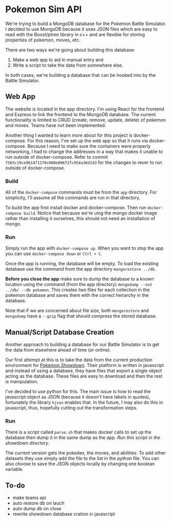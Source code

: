 # Pokemon Sim API

We're trying to build a MongoDB database for the Pokemon Battle Simulator. I decided to use MongoDB because it uses JSON files which are easy to read with the Boost/ptree library in c++ and are flexible for storing properties of pokemon, moves, etc. 

There are two ways we're going about building this database:
1. Make a web app to aid in manual entry and
2. Write a script to take the data from somewhere else.

In both cases, we're building a database that can be hooked into by the Battle Simulator. 


## Web App

The website is located in the app directory. I'm using React for the frontend and Express to link the frontend to the MongoDB database. The current functionality is limited to CRUD (create, remove, update, delete) of pokemon and moves. Teams have not been implemented. 

Another thing I wanted to learn more about for this project is docker-compose. For this reason, I've set up the web app so that it runs via docker-compose. Because I need to make sure the containers were properly networking, I had to change the addresses in a way that makes it unable to run outside of docker-compose. Refer to commit `f565c19ce961471270c000e096f2fc954a36d1d3` for the changes to rever to run outside of docker-compose. 


### Build

All of the `docker-compose` commands must be from the `app` directory. For simplicity, I'll assume all the commands are run in that directory. 

To build the app first install docker and docker-compose. Then run `docker-compose build`. Notice that because we're uing the mongo docker image rather than installing it ourselves, this should not need an installation of mongo. 

### Run

Simply run the app with `docker-compose up`. When you want to stop the app you can use `docker-compose down` or `Ctrl + C`. 

Once the app is running, the database will be empty. To load the existing database use the command from the app directory `mongorestore ../db`. 

**Before you close the app** make sure to dump the database to a known location using the command (from the app directory) `mongodump --out ../db/ --db pokemon`. This creates two files for each collection in the pokemon database and saves them with the correct heirarchy in the database. 

Note that if we are concerned about file size, both `mongorestore` and 	`mongodump` have a `--gzip` flag that should compress the stored database. 


## Manual/Script Database Creation

Another approach to building a database for our Battle Simulator is to get the data from elsewhere ahead of time (or online). 

Our first attempt at this is to take the data from the current production environment for [Pokemon Showdown](https://play.pokemonshowdown.com/data/). Their platform is written in javascript and instead of using a database, they have files that export a single object acting as the database. These files are easy to download and then the rest is manipulation. 

I've decided to use python for this. The main issue is how to read the javascript object as JSON (because it doesn't have labels in quotes), fortunately the library `hjson` enables that. In the future, I may also do this in javascript, thus, hopefully cutting out the transformation steps. 

### Run

There is a script called `parse.sh` that makes docker calls to set up the database then dump it in the same dump as the app. *Run this script in the showdown directory*. 

The current version gets the pokedex, the moves, and abilities. To add other datasets they use simply add the file to the list in the python file. You can also choose to save the JSON objects locally by changing one boolean variable.  	


## To-do

- make teams api
- auto restore db on lauch
- auto dump db on close
- rewrite showdown database cration in javascript

